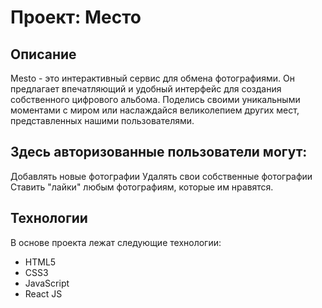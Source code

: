 # Проект: Место 

## Описание
Mesto - это интерактивный сервис для обмена фотографиями. Он предлагает впечатляющий и удобный интерфейс для создания собственного цифрового альбома. Поделись своими уникальными моментами с миром или наслаждайся великолепием других мест, представленных нашими пользователями.

## Здесь авторизованные пользователи могут:

Добавлять новые фотографии
Удалять свои собственные фотографии
Ставить "лайки" любым фотографиям, которые им нравятся.

## Технологии
В основе проекта лежат следующие технологии:

- HTML5
- CSS3
- JavaScript
- React JS